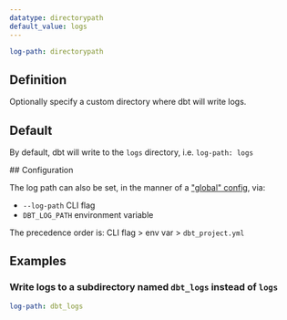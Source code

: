 ```yaml
---
datatype: directorypath
default_value: logs
---
```

<File name='dbt_project.yml'>

```yml
log-path: directorypath
```

</File>

## Definition
Optionally specify a custom directory where dbt will write logs.

## Default
By default, dbt will write to the `logs` directory, i.e. `log-path: logs`

<VersionBlock firstVersion="1.2">
## Configuration

The log path can also be set, in the manner of a ["global" config](global-configs), via:
- `--log-path` CLI flag
- `DBT_LOG_PATH` environment variable

The precedence order is: CLI flag > env var > `dbt_project.yml`

</VersionBlock>

## Examples
### Write logs to a subdirectory named `dbt_logs` instead of `logs`

<File name='dbt_project.yml'>

```yml
log-path: dbt_logs
```

</File>
